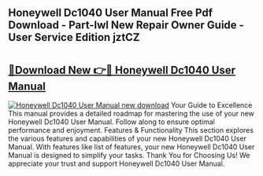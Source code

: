 ## Honeywell Dc1040 User Manual Free Pdf Download - Part-Iwl New Repair Owner Guide - User Service Edition jztCZ

# <h2><a href="http://bc19292.oget.top/?id=Honeywell+Dc1040+User+Manual">🔗Download New 👉🔴 Honeywell Dc1040 User Manual</a></h2>

[![Honeywell Dc1040 User Manual new download](https://i.imgur.com/5g1atiW.png)](http://bc19292.oget.top/?id=Honeywell+Dc1040+User+Manual)
Your Guide to Excellence This manual provides a detailed roadmap for mastering the use of your new Honeywell Dc1040 User Manual. Follow along to ensure optimal performance and enjoyment. Features & Functionality This section explores the various features and capabilities of your new Honeywell Dc1040 User Manual. With features like list of features, your new Honeywell Dc1040 User Manual is designed to simplify your tasks. Thank You for Choosing Us! We appreciate your trust and support Honeywell Dc1040 User Manual.
